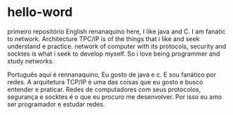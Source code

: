 # hello-word
primeiro repositório
English
renanaquino here, I like java and C. I am fanatic to network. Architecture TPC/IP is of the things that i like and seek understand e practice.
network of computer with its protocols, security and socktes is what i seek to develop myself. So i love being programmer and study networks.

Português
aqui é rennanaquino, Eu gosto de java e c. E sou fanático por redes. A arquitetura TCP/IP é uma das coisas que eu gosto e busco entender e praticar.
Redes de computadores com seus protocolos, segurança e socktes é o que eu procuro me desenvolver. Por isso eu amo ser programador e estudar redes.
